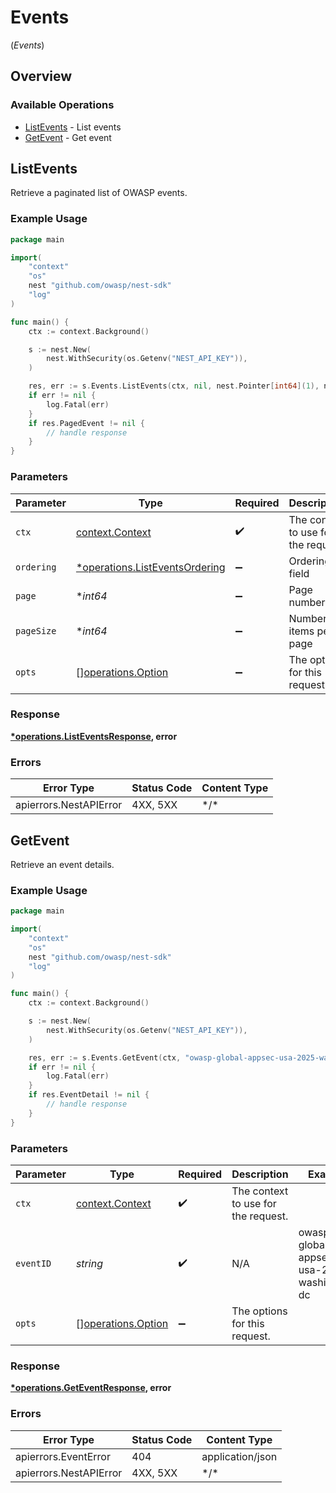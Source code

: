 # Events
(*Events*)

## Overview

### Available Operations

* [ListEvents](#listevents) - List events
* [GetEvent](#getevent) - Get event

## ListEvents

Retrieve a paginated list of OWASP events.

### Example Usage

<!-- UsageSnippet language="go" operationID="list_events" method="get" path="/api/v0/events/" -->
```go
package main

import(
	"context"
	"os"
	nest "github.com/owasp/nest-sdk"
	"log"
)

func main() {
    ctx := context.Background()

    s := nest.New(
        nest.WithSecurity(os.Getenv("NEST_API_KEY")),
    )

    res, err := s.Events.ListEvents(ctx, nil, nest.Pointer[int64](1), nest.Pointer[int64](100))
    if err != nil {
        log.Fatal(err)
    }
    if res.PagedEvent != nil {
        // handle response
    }
}
```

### Parameters

| Parameter                                                                       | Type                                                                            | Required                                                                        | Description                                                                     |
| ------------------------------------------------------------------------------- | ------------------------------------------------------------------------------- | ------------------------------------------------------------------------------- | ------------------------------------------------------------------------------- |
| `ctx`                                                                           | [context.Context](https://pkg.go.dev/context#Context)                           | :heavy_check_mark:                                                              | The context to use for the request.                                             |
| `ordering`                                                                      | [*operations.ListEventsOrdering](../../models/operations/listeventsordering.md) | :heavy_minus_sign:                                                              | Ordering field                                                                  |
| `page`                                                                          | **int64*                                                                        | :heavy_minus_sign:                                                              | Page number                                                                     |
| `pageSize`                                                                      | **int64*                                                                        | :heavy_minus_sign:                                                              | Number of items per page                                                        |
| `opts`                                                                          | [][operations.Option](../../models/operations/option.md)                        | :heavy_minus_sign:                                                              | The options for this request.                                                   |

### Response

**[*operations.ListEventsResponse](../../models/operations/listeventsresponse.md), error**

### Errors

| Error Type             | Status Code            | Content Type           |
| ---------------------- | ---------------------- | ---------------------- |
| apierrors.NestAPIError | 4XX, 5XX               | \*/\*                  |

## GetEvent

Retrieve an event details.

### Example Usage

<!-- UsageSnippet language="go" operationID="get_event" method="get" path="/api/v0/events/{event_id}" -->
```go
package main

import(
	"context"
	"os"
	nest "github.com/owasp/nest-sdk"
	"log"
)

func main() {
    ctx := context.Background()

    s := nest.New(
        nest.WithSecurity(os.Getenv("NEST_API_KEY")),
    )

    res, err := s.Events.GetEvent(ctx, "owasp-global-appsec-usa-2025-washington-dc")
    if err != nil {
        log.Fatal(err)
    }
    if res.EventDetail != nil {
        // handle response
    }
}
```

### Parameters

| Parameter                                                | Type                                                     | Required                                                 | Description                                              | Example                                                  |
| -------------------------------------------------------- | -------------------------------------------------------- | -------------------------------------------------------- | -------------------------------------------------------- | -------------------------------------------------------- |
| `ctx`                                                    | [context.Context](https://pkg.go.dev/context#Context)    | :heavy_check_mark:                                       | The context to use for the request.                      |                                                          |
| `eventID`                                                | *string*                                                 | :heavy_check_mark:                                       | N/A                                                      | owasp-global-appsec-usa-2025-washington-dc               |
| `opts`                                                   | [][operations.Option](../../models/operations/option.md) | :heavy_minus_sign:                                       | The options for this request.                            |                                                          |

### Response

**[*operations.GetEventResponse](../../models/operations/geteventresponse.md), error**

### Errors

| Error Type             | Status Code            | Content Type           |
| ---------------------- | ---------------------- | ---------------------- |
| apierrors.EventError   | 404                    | application/json       |
| apierrors.NestAPIError | 4XX, 5XX               | \*/\*                  |